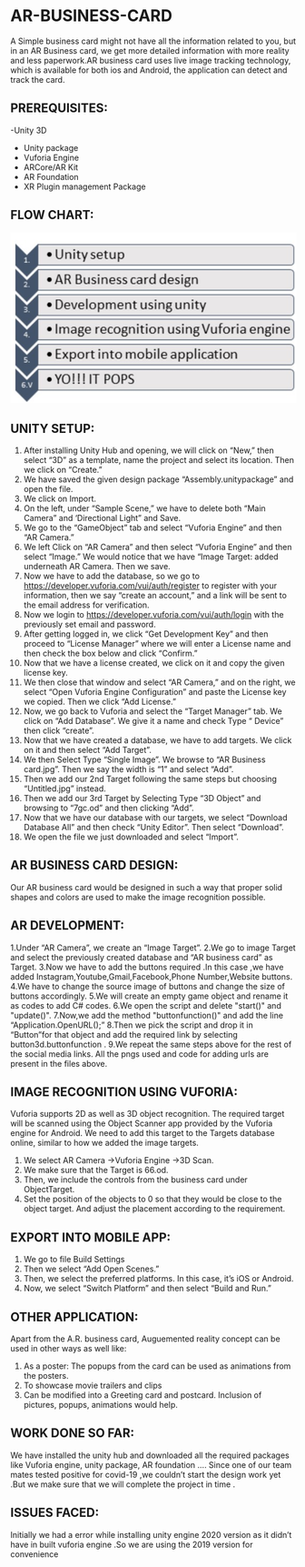 
# AR-BUSINESS-CARD
A Simple business card might not have all the information related to you, but in an AR Business card, we get more detailed information with more reality and less paperwork.AR business card uses live image tracking technology, which is available for both ios and Android, the application can detect and track the card.

## PREREQUISITES:
 -Unity 3D
- Unity package
- Vuforia Engine
-  ARCore/AR Kit
- AR Foundation
- XR Plugin management Package

## FLOW CHART:
![](Flowchart.jpeg)
                          
## UNITY SETUP:
1. After installing Unity Hub and opening, we will click on “New,” then select “3D” as a template, name the project and select its location. Then we click on “Create.”
2. We have saved the given design package “Assembly.unitypackage” and open the file.
3. We click on Import.
4. On the left, under “Sample Scene,” we have to delete both “Main Camera” and ‘Directional Light” and Save.
5. We go to the “GameObject” tab and select “Vuforia Engine” and then “AR Camera.”
6. We left Click on “AR Camera” and then select “Vuforia Engine” and then select “Image.” We would notice that we have “Image Target: added underneath AR Camera. Then we save.
7. Now we have to add the database, so we go to https://developer.vuforia.com/vui/auth/register to register with your information, then we say “create an account,” and a link will be sent to the email address for verification. 
8. Now we login to https://developer.vuforia.com/vui/auth/login with the previously set email and password.
9. After getting logged in, we click “Get Development Key” and then proceed to “License Manager” where we will enter a License name and then check the box below and click “Confirm.”
10. Now that we have a license created, we click on it and copy the given license key.
11. We then close that window and select “AR Camera,” and on the right, we select “Open Vuforia Engine Configuration” and paste the License key we copied. Then we click “Add License.”
12. Now, we go back to Vuforia and select the “Target Manager” tab. We click on “Add Database”. We give it a name and check Type “ Device” then click “create”.
13. Now that we have created a database, we have to add targets. We click on it and then select “Add Target”.
14. We then Select Type “Single Image”. We browse to “AR Business card.jpg”. Then we say the width is “1” and select “Add”.
15. Then we add our 2nd Target following the same steps but choosing “Untitled.jpg” instead.
16. Then we add our 3rd Target by Selecting Type “3D Object” and browsing to “7gc.od” and then clicking “Add”.
17. Now that we have our database with our targets, we select “Download Database All” and then check “Unity Editor”. Then select “Download”.
18. We open the file we just downloaded and select “Import”.



## AR BUSINESS CARD DESIGN:  
Our AR business card would be designed in such a way that proper solid shapes and colors are used to make the image recognition possible. 
## AR DEVELOPMENT:
1.Under “AR Camera”, we create an “Image Target”.
2.We go to image Target and select the previously created database and “AR business card” as Target.
3.Now we have to add the buttons required .In this case ,we have added Instagram,Youtube,Gmail,Facebook,Phone Number,Website buttons.
4.We have to change the source image of buttons and change the size of buttons accordingly.
5.We will create an empty game object and rename it as codes to add C# codes.
6.We open the script and delete "start()" and "update()".
7.Now,we add the method "buttonfunction()" and add the line  “Application.OpenURL();”
8.Then we pick the script and drop it in “Button”for that object and add the required link by selecting button3d.buttonfunction .
9.We repeat the same steps above for the rest of the social media links.
All the pngs used and code for adding urls are present in the files above.
 
## IMAGE RECOGNITION USING VUFORIA:
Vuforia supports 2D as well as 3D object recognition. The required target will be scanned using the Object Scanner app provided by the Vuforia engine for Android. We need to add this target to the Targets database online, similar to how we added the image targets.
1. We select AR Camera ->Vuforia Engine ->3D Scan.
2. We make sure that the Target is 66.od.
3. Then, we include the controls from the business card under ObjectTarget.
4. Set the position of the objects to 0 so that they would be close to the object target. And adjust the placement according to the requirement.

## EXPORT INTO MOBILE APP:
1. We go to file  Build Settings
2. Then we select “Add Open Scenes.”
3. Then, we select the preferred platforms. In this case, it’s iOS or Android.
4. Now, we select “Switch Platform” and then select “Build and Run.”

## OTHER APPLICATION:
Apart from the A.R. business card, Auguemented reality concept can be used in other ways as well like:
1. As a poster: The popups from the card can be used as animations from the posters.
2. To showcase movie trailers and clips 
3. Can be modified into a Greeting card and postcard. Inclusion of pictures, popups, animations would help.
## WORK DONE SO FAR:
We have installed the unity hub and downloaded all the required packages like Vuforia engine, unity package,  AR foundation …. 
Since one of our team mates tested positive for covid-19 ,we couldn’t start the design work yet .But we make sure that we will complete the project in time .
## ISSUES FACED:
Initially we had a error while installing unity engine 2020 version as it didn’t have in built vuforia engine .So we are using the 2019 version for convenience
